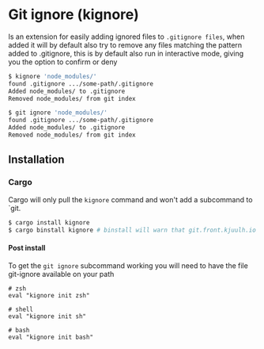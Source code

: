 # Git ignore (kignore)

Is an extension for easily adding ignored files to `.gitignore files`, when
added it will by default also try to remove any files matching the pattern added
to .gitignore, this is by default also run in interactive mode, giving you the
option to confirm or deny

```bash
$ kignore 'node_modules/'
found .gitignore .../some-path/.gitignore
Added node_modules/ to .gitignore
Removed node_modules/ from git index
```

```bash
$ git ignore 'node_modules/'
found .gitignore .../some-path/.gitignore
Added node_modules/ to .gitignore
Removed node_modules/ from git index
```

## Installation

### Cargo

Cargo will only pull the `kignore` command and won't add a subcommand to `git.

```bash
$ cargo install kignore
$ cargo binstall kignore # binstall will warn that git.front.kjuulh.io isn't a valid repo, it is still installable though

```

#### Post install

To get the `git ignore` subcommand working you will need to have the file
git-ignore available on your path

```
# zsh
eval "kignore init zsh"

# shell
eval "kignore init sh"

# bash
eval "kignore init bash"
```
